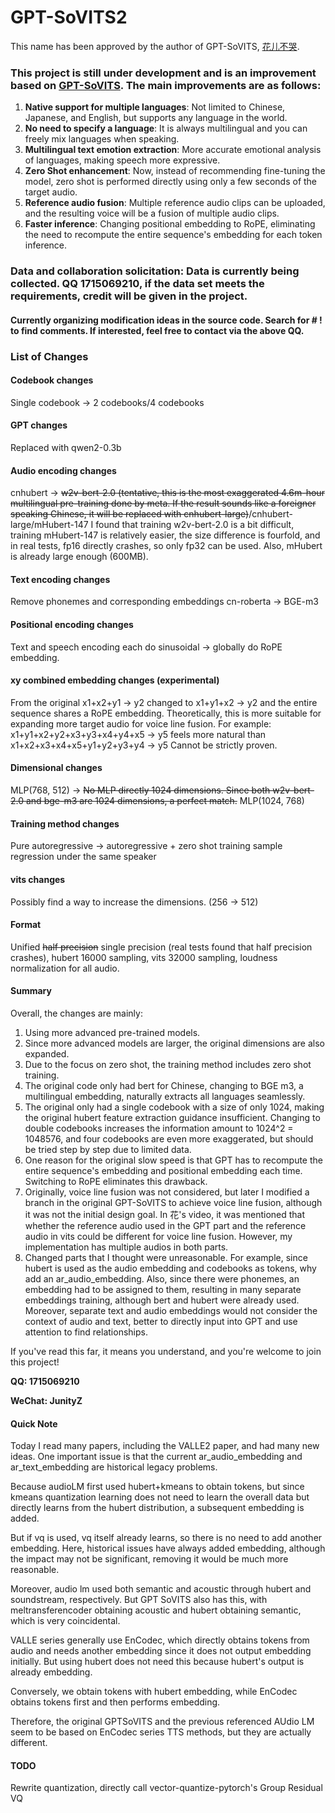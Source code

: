 # GPT-SoVITS2

This name has been approved by the author of GPT-SoVITS, [花儿不哭](https://space.bilibili.com/5760446?spm_id_from=333.337.0.0).
### This project is still under development and is an improvement based on [GPT-SoVITS](https://github.com/RVC-Boss/GPT-SoVITS). The main improvements are as follows:

1. **Native support for multiple languages**: Not limited to Chinese, Japanese, and English, but supports any language in the world.
2. **No need to specify a language**: It is always multilingual and you can freely mix languages when speaking.
3. **Multilingual text emotion extraction**: More accurate emotional analysis of languages, making speech more expressive.
4. **Zero Shot enhancement**: Now, instead of recommending fine-tuning the model, zero shot is performed directly using only a few seconds of the target audio.
5. **Reference audio fusion**: Multiple reference audio clips can be uploaded, and the resulting voice will be a fusion of multiple audio clips.
6. **Faster inference**: Changing positional embedding to RoPE, eliminating the need to recompute the entire sequence's embedding for each token inference.

### **Data and collaboration solicitation**: Data is currently being collected. QQ 1715069210, if the data set meets the requirements, credit will be given in the project.

#### Currently organizing modification ideas in the source code. Search for # ! to find comments. If interested, feel free to contact via the above QQ.

### List of Changes

#### Codebook changes
Single codebook -> 2 codebooks/4 codebooks
#### GPT changes
Replaced with qwen2-0.3b
#### Audio encoding changes
cnhubert -> ~~w2v-bert-2.0 (tentative, this is the most exaggerated 4.6m-hour multilingual pre-training done by meta. If the result sounds like a foreigner speaking Chinese, it will be replaced with cnhubert-large)~~/cnhubert-large/mHubert-147
I found that training w2v-bert-2.0 is a bit difficult, training mHubert-147 is relatively easier, the size difference is fourfold, and in real tests, fp16 directly crashes, so only fp32 can be used. Also, mHubert is already large enough (600MB).
#### Text encoding changes
Remove phonemes and corresponding embeddings
cn-roberta -> BGE-m3
#### Positional encoding changes
Text and speech encoding each do sinusoidal -> globally do RoPE embedding.
#### xy combined embedding changes (experimental)
From the original
x1+x2+y1 -> y2
changed to
x1+y1+x2 -> y2
and the entire sequence shares a RoPE embedding.
Theoretically, this is more suitable for expanding more target audio for voice line fusion.
For example:
x1+y1+x2+y2+x3+y3+x4+y4+x5 -> y5
feels more natural than
x1+x2+x3+x4+x5+y1+y2+y3+y4 -> y5
Cannot be strictly proven.
#### Dimensional changes
MLP(768, 512) -> ~~No MLP directly 1024 dimensions. Since both w2v-bert-2.0 and bge-m3 are 1024 dimensions, a perfect match.~~ MLP(1024, 768)
#### Training method changes
Pure autoregressive -> autoregressive + zero shot training sample regression under the same speaker
#### vits changes
Possibly find a way to increase the dimensions. (256 -> 512)
#### Format
Unified ~~half precision~~ single precision (real tests found that half precision crashes), hubert 16000 sampling, vits 32000 sampling, loudness normalization for all audio.
#### Summary
Overall, the changes are mainly:
1. Using more advanced pre-trained models.
2. Since more advanced models are larger, the original dimensions are also expanded.
3. Due to the focus on zero shot, the training method includes zero shot training.
4. The original code only had bert for Chinese, changing to BGE m3, a multilingual embedding, naturally extracts all languages seamlessly.
5. The original only had a single codebook with a size of only 1024, making the original hubert feature extraction guidance insufficient. Changing to double codebooks increases the information amount to 1024^2 = 1048576, and four codebooks are even more exaggerated, but should be tried step by step due to limited data.
6. One reason for the original slow speed is that GPT has to recompute the entire sequence's embedding and positional embedding each time. Switching to RoPE eliminates this drawback.
7. Originally, voice line fusion was not considered, but later I modified a branch in the original GPT-SoVITS to achieve voice line fusion, although it was not the initial design goal. In 花's video, it was mentioned that whether the reference audio used in the GPT part and the reference audio in vits could be different for voice line fusion. However, my implementation has multiple audios in both parts.
8. Changed parts that I thought were unreasonable. For example, since hubert is used as the audio embedding and codebooks as tokens, why add an ar_audio_embedding. Also, since there were phonemes, an embedding had to be assigned to them, resulting in many separate embeddings training, although bert and hubert were already used. Moreover, separate text and audio embeddings would not consider the context of audio and text, better to directly input into GPT and use attention to find relationships.

If you've read this far, it means you understand, and you're welcome to join this project!

**QQ: 1715069210**

**WeChat: JunityZ**

#### Quick Note
Today I read many papers, including the VALLE2 paper, and had many new ideas. One important issue is that the current ar_audio_embedding and ar_text_embedding are historical legacy problems.

Because audioLM first used hubert+kmeans to obtain tokens, but since kmeans quantization learning does not need to learn the overall data but directly learns from the hubert distribution, a subsequent embedding is added.

But if vq is used, vq itself already learns, so there is no need to add another embedding. Here, historical issues have always added embedding, although the impact may not be significant, removing it would be much more reasonable.

Moreover, audio lm used both semantic and acoustic through hubert and soundstream, respectively. But GPT SoVITS also has this, with meltransferencoder obtaining acoustic and hubert obtaining semantic, which is very coincidental.

VALLE series generally use EnCodec, which directly obtains tokens from audio and needs another embedding since it does not output embedding initially. But using hubert does not need this because hubert's output is already embedding.

Conversely, we obtain tokens with hubert embedding, while EnCodec obtains tokens first and then performs embedding.

Therefore, the original GPTSoVITS and the previous referenced AUdio LM seem to be based on EnCodec series TTS methods, but they are actually different.

#### TODO
Rewrite quantization, directly call vector-quantize-pytorch's Group Residual VQ
